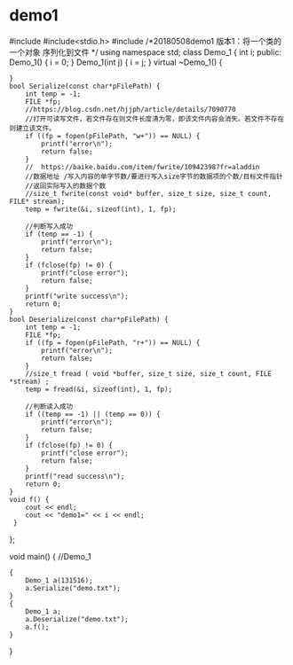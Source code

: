 # demo1
#include<iostream>
#include<stdio.h>
#include<vector>
/*20180508demo1
版本1：将一个类的 一个对象 序列化到文件
*/
using namespace std;
class Demo_1 {
	int i;
public:
	Demo_1() {
		i = 0;
	}
	Demo_1(int j) {
		i = j;
	}
	virtual ~Demo_1() {

	}
	bool Serialize(const char*pFilePath) {
		int temp = -1;
		FILE *fp;
		//https://blog.csdn.net/hjjph/article/details/7090770
		//打开可读写文件，若文件存在则文件长度清为零，即该文件内容会消失。若文件不存在则建立该文件。
		if ((fp = fopen(pFilePath, "w+")) == NULL) {
			printf("error\n");
			return false;
		}
		//	https://baike.baidu.com/item/fwrite/10942398?fr=aladdin
		//数据地址 /写入内容的单字节数/要进行写入size字节的数据项的个数/目标文件指针
		//返回实际写入的数据个数
		//size_t fwrite(const void* buffer, size_t size, size_t count, FILE* stream);
		temp = fwrite(&i, sizeof(int), 1, fp);

		//判断写入成功
		if (temp == -1) {
			printf("error\n");
			return false;
		}
		if (fclose(fp) != 0) {
			printf("close error");
			return false;
		}
		printf("write success\n");
		return 0;
	}
	bool Deserialize(const char*pFilePath) {
		int temp = -1;
		FILE *fp;
		if ((fp = fopen(pFilePath, "r+")) == NULL) {
			printf("error\n");
			return false;
		}
		//size_t fread ( void *buffer, size_t size, size_t count, FILE *stream) ;
		temp = fread(&i, sizeof(int), 1, fp);

		//判断读入成功
		if ((temp == -1) || (temp == 0)) {
			printf("error\n");
			return false;
		}
		if (fclose(fp) != 0) {
			printf("close error");
			return false;
		}
		printf("read success\n");
		return 0;
	}
	void f() {
		cout << endl;
		cout << "demo1=" << i << endl;
	 }
};


void main() {
	//Demo_1

	{
		Demo_1 a(131516);
		a.Serialize("demo.txt");
	}
	{
		Demo_1 a;
		a.Deserialize("demo.txt");
		a.f();
	}


}


